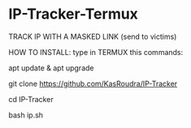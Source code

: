 # IP-Tracker-Termux
TRACK IP WITH A MASKED LINK (send to victims)

HOW TO INSTALL: type in TERMUX this commands:

apt update & apt upgrade

git clone https://github.com/KasRoudra/IP-Tracker

cd IP-Tracker

bash ip.sh




